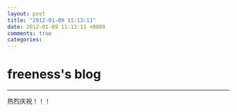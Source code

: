 ```yaml
---
layout: post
title: "2012-01-09 11:13:11"
date: 2012-01-09 11:13:11 +0800
comments: true
categories: 
---
```


# freeness's blog

----------

>
热烈庆祝！！！
